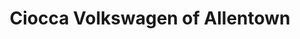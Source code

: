 ---
title: "Ciocca Volkswagen of Allentown"
url: /allentown/ciocca-volkswagen-of-allentown/
shop: car
---